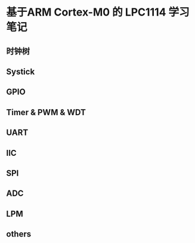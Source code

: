 # 基于ARM Cortex-M0 的 LPC1114 学习笔记


## 时钟树

## Systick

## GPIO

## Timer & PWM & WDT

## UART

## IIC

## SPI


## ADC


## LPM


## others



